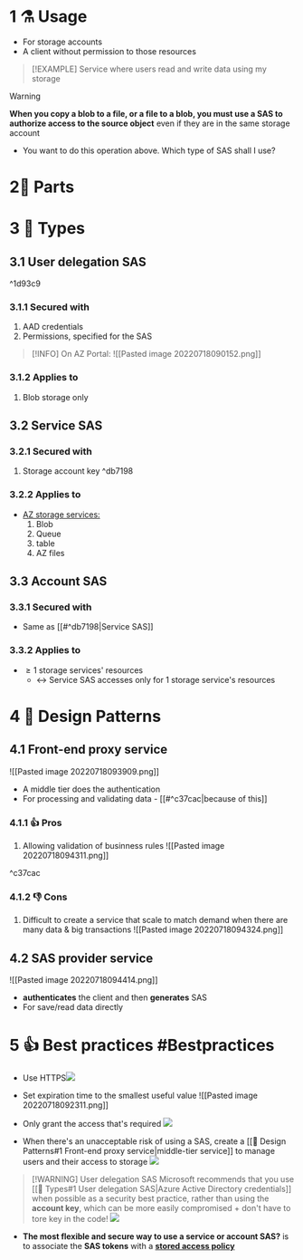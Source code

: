 # 1 ⚗ Usage 
- For storage accounts
- A client without permission to those resources 

> [!EXAMPLE] 
> Service where users read and write data using my storage


> [!WARNING]
> **When you copy a blob to a file, or a file to a blob, you must use a SAS to authorize access to the source object** even if they are in the same storage account
- You want to do this operation above. Which type of SAS shall I use?


# 2🧩 Parts

# 3 🎏 Types
## 3.1 User delegation SAS

^1d93c9

### 3.1.1 Secured with
1. AAD credentials
2. Permissions, specified for the SAS
> [!INFO] On AZ Portal:
> ![[Pasted image 20220718090152.png]]
### 3.1.2 Applies to
1. Blob storage only

## 3.2 Service SAS
### 3.2.1 Secured with
1. Storage account key ^db7198

### 3.2.2 Applies to
- <u>AZ storage services:</u>
	1. Blob
	2. Queue
	3. table
	4. AZ files

## 3.3 Account SAS
### 3.3.1 Secured with
- Same as [[#^db7198|Service SAS]]

### 3.3.2 Applies to
- $\geq1$ storage services' resources
	- <-> Service SAS accesses only for 1  storage service's resources



# 4 👬 Design Patterns
## 4.1 Front-end proxy service
![[Pasted image 20220718093909.png]]
- A middle tier does the authentication
- For processing and validating data - [[#^c37cac|because of this]]

### 4.1.1 👍 Pros
1. Allowing validation of businness rules
![[Pasted image 20220718094311.png]]

^c37cac

### 4.1.2 👎 Cons
1. Difficult to create a service that scale to match demand when there are many data & big transactions
![[Pasted image 20220718094324.png]]

## 4.2 SAS provider service
![[Pasted image 20220718094414.png]]
- **authenticates** the client and then **generates** SAS
- For save/read data directly






# 5 👍 Best practices #Bestpractices
-   Use HTTPS![](https://remnote-user-data.s3.amazonaws.com/1kS6-JQLgHyBafaYf4dmykNcXuThuNZZ6HnSBFYwHoFMvJegpzthxr4vt1Te3yxL3_j5XbxxbMScVaUzlcYZMCGh3NhzyiYW_b7OFb8qnYB2chtDdJNtii7nfNXd23xs.png)
-   Set expiration time to the smallest useful value ![[Pasted image 20220718092311.png]]

-   Only grant the access that's required ![](https://remnote-user-data.s3.amazonaws.com/_qKa310ghtbK5rz5z_TTy9VcjLyPGMXefL16dWjZvO5QDwVFowz9InSTmjmiYA-w_TnhRvR1xI4EwCi7P7gqrj94oy21PYAE7gDmGdfzC1xzv_o_0IbBc2oOAspa6rHZ.png)
- When there's an unacceptable risk of using a SAS, create a [[👬 Design Patterns#1 Front-end proxy service|middle-tier service]] to manage users and their access to storage ![](https://remnote-user-data.s3.amazonaws.com/3LuemQCS_OVFT7u30OpCTZPH6LfFOJ9vCwUP1EvTswBqncnwaZtXN4CdokAZjprW6xnfwV1X2jsw_ecbp5aQx7T-bxT5YqsDZFSVvwouMGiq81kcz6169P_0pOwRIS3Y.png)

> [!WARNING] User delegation SAS
> Microsoft recommends that you use [[🎏 Types#1 User delegation SAS|Azure Active Directory credentials]] when possible as a security best practice, rather than using the **account key**, which can be more easily compromised + don't have to tore key in the code! ![](https://remnote-user-data.s3.amazonaws.com/3XzQwzcKxm2CzWgwPqGiWP-NphHuQpCO6PYZTeYIBCWAKQ0a8m4wU6OnI48b6DCdXkdviYOU8neho8Qek8cETgJ3jkOBrtjgqa0TgeFsccVSoAAvAiBNphvVKlFcYKYo.png)

- **The most flexible and secure way to use a service or account SAS?** is to associate the **SAS tokens** with a [**stored access policy**](https://www.remnote.com/doc/ndbpz3qKq9tmmMu4d)